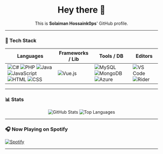 
<h1 align="center">Hey there 👋</h1>
<p align="center">
  This is <strong>Solaiman Hossaink0ps</strong>' GitHub profile.
</p>

---

### 🧰 Tech Stack

| Languages | Frameworks / Lib | Tools / DB | Editors |
|-----------|------------------|------------|---------|
| ![C#](https://img.shields.io/badge/-CSharp-239120?style=flat&logo=c-sharp) ![PHP](https://img.shields.io/badge/-PHP-777BB4?style=flat&logo=php) ![Java](https://img.shields.io/badge/-Java-007396?style=flat&logo=java) ![JavaScript](https://img.shields.io/badge/-JavaScript-F7DF1E?style=flat&logo=javascript) ![HTML](https://img.shields.io/badge/-HTML5-E34F26?style=flat&logo=html5) ![CSS](https://img.shields.io/badge/-CSS3-1572B6?style=flat&logo=css3) | ![Vue.js](https://img.shields.io/badge/-Vue.js-4FC08D?style=flat&logo=vue.js) | ![MySQL](https://img.shields.io/badge/-MySQL-4479A1?style=flat&logo=mysql) ![MongoDB](https://img.shields.io/badge/-MongoDB-47A248?style=flat&logo=mongodb) ![Azure](https://img.shields.io/badge/-Azure-0078D4?style=flat&logo=microsoft-azure) | ![VS Code](https://img.shields.io/badge/-VSCode-007ACC?style=flat&logo=visual-studio-code) ![Rider](https://img.shields.io/badge/-JetBrains%20Rider-000000?style=flat&logo=jetbrains) |

---

### 📊 Stats

<div align="center">
  <img src="https://github-readme-stats.vercel.app/api?username=b14ck0ps&show_icons=true&theme=radical" alt="GitHub Stats" />
  <img src="https://github-readme-stats.vercel.app/api/top-langs/?username=b14ck0ps&layout=compact&theme=radical" alt="Top Languages" />
</div>

---

### 🎧 Now Playing on Spotify

[![Spotify](https://novatorem-ajran.vercel.app/api/spotify)](https://open.spotify.com/user/YOUR_SPOTIFY_USERNAME)

---

